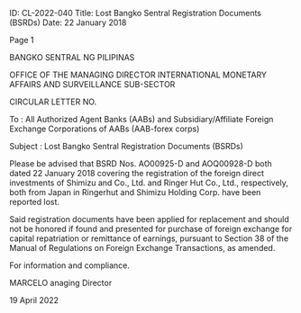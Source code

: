 ID: CL-2022-040
Title: Lost Bangko Sentral Registration Documents (BSRDs)
Date: 22 January 2018

Page 1

BANGKO SENTRAL NG PILIPINAS

OFFICE OF THE MANAGING DIRECTOR INTERNATIONAL MONETARY AFFAIRS AND SURVEILLANCE SUB-SECTOR

CIRCULAR LETTER NO.

To : All Authorized Agent Banks (AABs) and Subsidiary/Affiliate Foreign Exchange Corporations of AABs (AAB-forex corps)

Subject : Lost Bangko Sentral Registration Documents (BSRDs)

Please be advised that BSRD Nos. AO00925-D and AOQ00928-D both dated 22 January 2018 covering the registration of the foreign direct investments of Shimizu and Co., Ltd. and Ringer Hut Co., Ltd., respectively, both from Japan in Ringerhut and Shimizu Holding Corp. have been reported lost.

Said registration documents have been applied for replacement and should not be honored if found and presented for purchase of foreign exchange for capital repatriation or remittance of earnings, pursuant to Section 38 of the Manual of Regulations on Foreign Exchange Transactions, as amended.

For information and compliance.

MARCELO anaging Director

19 April 2022